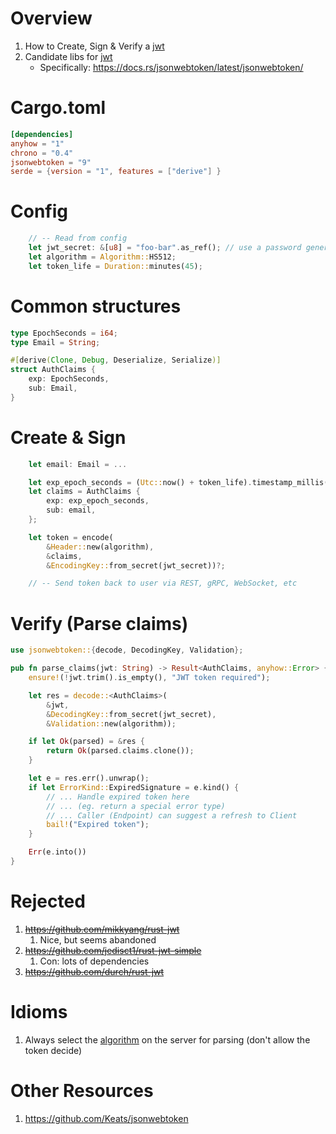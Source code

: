 # Overview

1. How to Create, Sign & Verify a [jwt](https://jwt.io/)
1. Candidate libs for [jwt](https://jwt.io/)
    - Specifically: https://docs.rs/jsonwebtoken/latest/jsonwebtoken/


# Cargo.toml
```toml
[dependencies]
anyhow = "1"
chrono = "0.4"
jsonwebtoken = "9"
serde = {version = "1", features = ["derive"] }
```


# Config
```rust
    // -- Read from config
    let jwt_secret: &[u8] = "foo-bar".as_ref(); // use a password generator
    let algorithm = Algorithm::HS512;
    let token_life = Duration::minutes(45);
```


# Common structures
```rust
type EpochSeconds = i64;
type Email = String;

#[derive(Clone, Debug, Deserialize, Serialize)]
struct AuthClaims {
    exp: EpochSeconds,
    sub: Email,
}
```


# Create & Sign
```rust
    let email: Email = ...

    let exp_epoch_seconds = (Utc::now() + token_life).timestamp_millis() / 1000;
    let claims = AuthClaims {
        exp: exp_epoch_seconds,
        sub: email,
    };

    let token = encode(
        &Header::new(algorithm),
        &claims,
        &EncodingKey::from_secret(jwt_secret))?;

    // -- Send token back to user via REST, gRPC, WebSocket, etc
```


# Verify (Parse claims)

```rust
use jsonwebtoken::{decode, DecodingKey, Validation};

pub fn parse_claims(jwt: String) -> Result<AuthClaims, anyhow::Error> {
    ensure!(!jwt.trim().is_empty(), "JWT token required");

    let res = decode::<AuthClaims>(
        &jwt,
        &DecodingKey::from_secret(jwt_secret),
        &Validation::new(algorithm));

    if let Ok(parsed) = &res {
        return Ok(parsed.claims.clone());
    }

    let e = res.err().unwrap();
    if let ErrorKind::ExpiredSignature = e.kind() {
        // ... Handle expired token here
        // ... (eg. return a special error type)
        // ... Caller (Endpoint) can suggest a refresh to Client
        bail!("Expired token");
    }

    Err(e.into())
}
```


# Rejected
1. ~~https://github.com/mikkyang/rust-jwt~~
    1. Nice, but seems abandoned
1. ~~https://github.com/jedisct1/rust-jwt-simple~~
    1. Con: lots of dependencies
1. ~~https://github.com/durch/rust-jwt~~

# Idioms

1. Always select the [algorithm](https://github.com/Keats/jsonwebtoken/blob/master/src/algorithms.rs#L16) on the server for parsing (don't allow the token decide)

# Other Resources

1. https://github.com/Keats/jsonwebtoken
